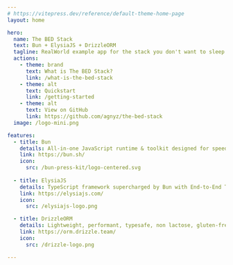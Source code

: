```yaml
---
# https://vitepress.dev/reference/default-theme-home-page
layout: home

hero:
  name: The BED Stack
  text: Bun + ElysiaJS + DrizzleORM
  tagline: RealWorld example app for the stack you don't want to sleep on
  actions:
    - theme: brand
      text: What is The BED Stack?
      link: /what-is-the-bed-stack
    - theme: alt
      text: Quickstart
      link: /getting-started
    - theme: alt
      text: View on GitHub
      link: https://github.com/agnyz/the-bed-stack
  image: /logo-mini.png

features:
  - title: Bun
    details: All-in-one JavaScript runtime & toolkit designed for speed, complete with a bundler, test runner, and Node.js-compatible package manager.
    link: https://bun.sh/
    icon: 
      src: /bun-press-kit/logo-centered.svg
    
  - title: ElysiaJS
    details: TypeScript framework supercharged by Bun with End-to-End Type Safety, unified type system and outstanding developer experience.
    link: https://elysiajs.com/
    icon:
      src: /elysiajs-logo.png

  - title: DrizzleORM
    details: Lightweight, performant, typesafe, non lactose, gluten-free, flexible, serverless-ready, and headless TypeScript ORM with both relational and SQL-like query APIs.
    link: https://orm.drizzle.team/
    icon:
      src: /drizzle-logo.png

---
```



<style>
:root {
  --vp-home-hero-name-color: transparent;
  --vp-home-hero-name-background: -webkit-linear-gradient(120deg, #B72A2A 30%, #FF7D1C);

  --vp-home-hero-image-background-image: linear-gradient(-45deg, #B72A2A 50%, #FF7D1C 50%);
  --vp-home-hero-image-filter: blur(40px);
}

@media (min-width: 640px) {
  :root {
    --vp-home-hero-image-filter: blur(56px);
  }
}

@media (min-width: 960px) {
  :root {
    --vp-home-hero-image-filter: blur(72px);
  }
}
</style>
